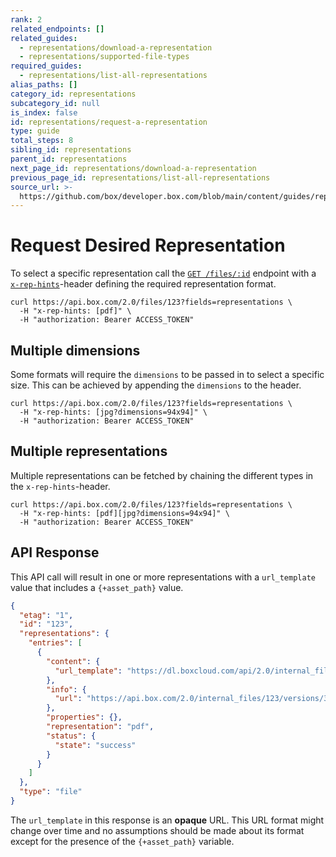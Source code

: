 ```yaml
---
rank: 2
related_endpoints: []
related_guides:
  - representations/download-a-representation
  - representations/supported-file-types
required_guides:
  - representations/list-all-representations
alias_paths: []
category_id: representations
subcategory_id: null
is_index: false
id: representations/request-a-representation
type: guide
total_steps: 8
sibling_id: representations
parent_id: representations
next_page_id: representations/download-a-representation
previous_page_id: representations/list-all-representations
source_url: >-
  https://github.com/box/developer.box.com/blob/main/content/guides/representations/request-a-representation.md
---
```

# Request Desired Representation

To select a specific representation call the [`GET /files/:id`][get_files_id]
endpoint with a [`x-rep-hints`][x-rep-hints]-header defining the
required representation format.

```curl
curl https://api.box.com/2.0/files/123?fields=representations \
  -H "x-rep-hints: [pdf]" \
  -H "authorization: Bearer ACCESS_TOKEN"
```

## Multiple dimensions

Some formats will require the `dimensions` to be passed in to select a
specific size. This can be achieved by appending the `dimensions` to the
header.

```curl
curl https://api.box.com/2.0/files/123?fields=representations \
  -H "x-rep-hints: [jpg?dimensions=94x94]" \
  -H "authorization: Bearer ACCESS_TOKEN"
```

## Multiple representations

Multiple representations can be fetched by chaining the different
types in the `x-rep-hints`-header.

```curl
curl https://api.box.com/2.0/files/123?fields=representations \
  -H "x-rep-hints: [pdf][jpg?dimensions=94x94]" \
  -H "authorization: Bearer ACCESS_TOKEN"
```

## API Response

This API call will result in one or more representations with a `url_template`
value that includes a `{+asset_path}` value.

```json
{
  "etag": "1",
  "id": "123",
  "representations": {
    "entries": [
      {
        "content": {
          "url_template": "https://dl.boxcloud.com/api/2.0/internal_files/123/versions/345/representations/pdf/content/{+asset_path}"
        },
        "info": {
          "url": "https://api.box.com/2.0/internal_files/123/versions/345/representations/pdf"
        },
        "properties": {},
        "representation": "pdf",
        "status": {
          "state": "success"
        }
      }
    ]
  },
  "type": "file"
}
```

<Message type='notice'>

The `url_template` in this response is an **opaque** URL. This URL format
might change over time and no assumptions should be made about its format
except for the presence of the `{+asset_path}` variable.

</Message>

[get_files_id]: endpoint://get-files-id
[x-rep-hints]: endpoint://get-files-id#param-x-rep-hints